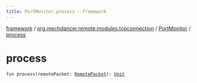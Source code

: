 ```yaml
---
title: PortMonitor.process - framework
---
```


[framework](../../index.html) / [org.mechdancer.remote.modules.tcpconnection](../index.html) / [PortMonitor](index.html) / [process](./process.html)

# process

`fun process(remotePacket: `[`RemotePacket`](../../org.mechdancer.remote.protocol/-remote-packet/index.html)`): `[`Unit`](https://kotlinlang.org/api/latest/jvm/stdlib/kotlin/-unit/index.html)
